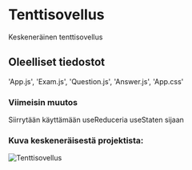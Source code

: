 # Tenttisovellus

Keskeneräinen tenttisovellus

## Oleelliset tiedostot

'App.js', 'Exam.js', 'Question.js', 'Answer.js', 'App.css'

### Viimeisin muutos

Siirrytään käyttämään useReduceria useStaten sijaan

### Kuva keskeneräisestä projektista:

![Tenttisovellus](https://user-images.githubusercontent.com/114909607/196429743-9faa5442-ecb3-42e3-9be0-f456fca998fb.png)
